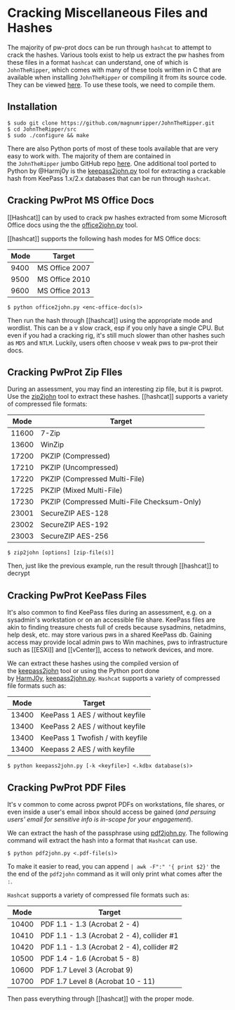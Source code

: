 # Cracking Miscellaneous Files and Hashes
The majority of pw-prot docs can be run through `hashcat` to attempt to crack the hashes.
Various tools exist to help us extract the pw hashes from these files in a format `hashcat` can understand, one of which is `JohnTheRipper`, which comes with many of these tools written in C that are available when installing `JohnTheRipper` or compiling it from its source code. They can be viewed [here](https://github.com/magnumripper/JohnTheRipper/tree/bleeding-jumbo/src). To use these tools, we need to compile them.

## Installation
```installation
$ sudo git clone https://github.com/magnumripper/JohnTheRipper.git
$ cd JohnTheRipper/src
$ sudo ./configure && make
```
There are also Python ports of most of these tools available that are very easy to work with. The majority of them are contained in the `JohnTheRipper` jumbo GitHub repo [here](https://github.com/magnumripper/JohnTheRipper/tree/bleeding-jumbo/run).
One additional tool ported to Python by @Harmj0y is the [keepass2john.py](https://gist.github.com/HarmJ0y/116fa1b559372804877e604d7d367bbc#file-keepass2john-py) tool for extracting a crackable hash from KeePass 1.x/2.x databases that can be run through `Hashcat`. 
## Cracking PwProt MS Office Docs
[[Hashcat]] can by used to crack pw hashes extracted from some Microsoft Office docs using the the [office2john.py](https://raw.githubusercontent.com/magnumripper/JohnTheRipper/bleeding-jumbo/run/office2john.py) tool.

[[hashcat]] supports the following hash modes for MS Office docs:

| **Mode** | **Target**     |
| -------- | -------------- |
| 9400     | MS Office 2007 |
| 9500     | MS Office 2010 |
| 9600     | MS Office 2013 |
```syntax
$ python office2john.py <enc-office-doc(s)>
```
Then run the hash through [[hashcat]] using the appropriate mode and wordlist. This can be a v slow crack, esp if you only have a single CPU. But even if you had a cracking rig, it's still much slower than other hashes such as `MD5` and `NTLM`. Luckily, users often choose v weak pws to pw-prot their docs.
## Cracking PwProt Zip FIles
During an assessment, you may find an interesting zip file, but it is pwprot. Use the [zip2john](https://github.com/magnumripper/JohnTheRipper/blob/bleeding-jumbo/src/zip2john.c) tool to extract these hashes. [[hashcat]] supports a variety of compressed file formats:

| **Mode** | **Target**                                  |
| -------- | ------------------------------------------- |
| 11600    | 7-Zip                                       |
| 13600    | WinZip                                      |
| 17200    | PKZIP (Compressed)                          |
| 17210    | PKZIP (Uncompressed)                        |
| 17220    | PKZIP (Compressed Multi-File)               |
| 17225    | PKZIP (Mixed Multi-File)                    |
| 17230    | PKZIP (Compressed Multi-File Checksum-Only) |
| 23001    | SecureZIP AES-128                           |
| 23002    | SecureZIP AES-192                           |
| 23003    | SecureZIP AES-256                           |
```zip2john-syntax
$ zip2john [options] [zip-file(s)]
```
Then, just like the previous example, run the result through [[hashcat]] to decrypt
## Cracking PwProt KeePass Files
It's also common to find KeePass files during an assessment, e.g. on a sysadmin's workstation or on an accessible file share. KeePass files are akin to finding treasure chests full of creds because sysadmins, netadmins, help desk, etc. may store various pws in a shared KeePass db. Gaining access may provide local admin pws to Win machines, pws to infrastructure such as [[ESXi]] and [[vCenter]], access to network devices, and more.

We can extract these hashes using the compiled version of the [keepass2john](https://github.com/magnumripper/JohnTheRipper/blob/bleeding-jumbo/src/keepass2john.c) tool or using the Python port done by [HarmJ0y](https://gist.github.com/HarmJ0y), [keepass2john.py](https://gist.githubusercontent.com/HarmJ0y/116fa1b559372804877e604d7d367bbc/raw/c0c6f45ad89310e61ec0363a69913e966fe17633/keepass2john.py). `Hashcat` supports a variety of compressed file formats such as:

| **Mode** | **Target**                       |
| -------- | -------------------------------- |
| 13400    | KeePass 1 AES / without keyfile  |
| 13400    | KeePass 2 AES / without keyfile  |
| 13400    | KeePass 1 Twofish / with keyfile |
| 13400    | Keepass 2 AES / with keyfile     |
```keepass-syntax
$ python keepass2john.py [-k <keyfile>] <.kdbx database(s)>
```
## Cracking PwProt PDF Files
It's v common to come across pwprot PDFs on workstations, file shares, or even inside a user's email inbox should access be gained (*and persuing users' email for sensitive info is in-scope for your engagement*).

We can extract the hash of the passphrase using [pdf2john.py](https://raw.githubusercontent.com/truongkma/ctf-tools/master/John/run/pdf2john.py). The following command will extract the hash into a format that `Hashcat` can use.
```pdf2john-syntax
$ python pdf2john.py <.pdf-file(s)>
```
To make it easier to read, you can append `| awk -F":" '{ print $2}'` the the end of the `pdf2john` command as it will only print what comes after the `:`. 

`Hashcat` supports a variety of compressed file formats such as:

| **Mode** | **Target**                                 |
| -------- | ------------------------------------------ |
| 10400    | PDF 1.1 - 1.3 (Acrobat 2 - 4)              |
| 10410    | PDF 1.1 - 1.3 (Acrobat 2 - 4), collider #1 |
| 10420    | PDF 1.1 - 1.3 (Acrobat 2 - 4), collider #2 |
| 10500    | PDF 1.4 - 1.6 (Acrobat 5 - 8)              |
| 10600    | PDF 1.7 Level 3 (Acrobat 9)                |
| 10700    | PDF 1.7 Level 8 (Acrobat 10 - 11)          |
Then pass everything through [[hashcat]] with the proper mode.